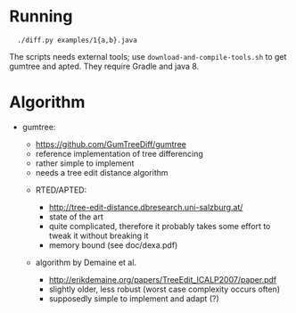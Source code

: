 Running
=======

```
  ./diff.py examples/1{a,b}.java
```

The scripts needs external tools; use `download-and-compile-tools.sh` to get
gumtree and apted. They require Gradle and java 8.


Algorithm
=========

* gumtree:
  - https://github.com/GumTreeDiff/gumtree
  - reference implementation of tree differencing
  - rather simple to implement
  - needs a tree edit distance algorithm

  * RTED/APTED:
    - http://tree-edit-distance.dbresearch.uni-salzburg.at/
    - state of the art
    - quite complicated, therefore it probably takes some effort to tweak it
    without breaking it
    - memory bound (see doc/dexa.pdf)

  * algorithm by Demaine et al.
    - http://erikdemaine.org/papers/TreeEdit_ICALP2007/paper.pdf
    - slightly older, less robust (worst case complexity occurs often)
    - supposedly simple to implement and adapt (?)
